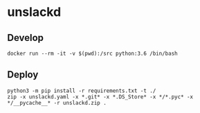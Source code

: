 # unslackd

## Develop

```
docker run --rm -it -v $(pwd):/src python:3.6 /bin/bash
```

## Deploy

```
python3 -m pip install -r requirements.txt -t ./
zip -x unslackd.yaml -x *.git* -x *.DS_Store* -x */*.pyc* -x */__pycache__* -r unslackd.zip .
```

